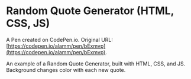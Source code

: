 # Random Quote Generator (HTML, CSS, JS)

A Pen created on CodePen.io. Original URL: [https://codepen.io/alamm/pen/bExmvp](https://codepen.io/alamm/pen/bExmvp).

An example of a Random Quote Generator, built with HTML, CSS, and JS.  Background changes color with each new quote.